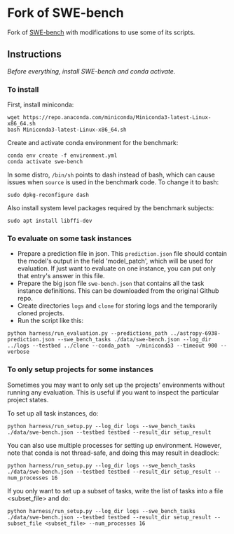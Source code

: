 # Fork of SWE-bench

Fork of [SWE-bench](https://github.com/princeton-nlp/SWE-bench) with modifications to use some of its scripts.


## Instructions

_Before everything, install SWE-bench and conda activate._


### To install

First, install miniconda:

```
wget https://repo.anaconda.com/miniconda/Miniconda3-latest-Linux-x86_64.sh
bash Miniconda3-latest-Linux-x86_64.sh
```

Create and activate conda environment for the benchmark:

```
conda env create -f environment.yml
conda activate swe-bench
```

In some distro, `/bin/sh` points to dash instead of bash, which can cause issues when `source` is used in the benchmark code. To change it to bash:

```
sudo dpkg-reconfigure dash
```

Also install system level packages required by the benchmark subjects:

```
sudo apt install libffi-dev
```


### To evaluate on some task instances

- Prepare a prediction file in json. This `prediction.json` file should contain the model's output
in the field 'model_patch', which will be used for evaluation.
If just want to evaluate on one instance, you can put only that entry's answer in this file.
- Prepare the big json file `swe-bench.json` that contains all the task instance definitions.
This can be downloaded from the original Github repo.
- Create directories `logs` and `clone` for storing logs and the temporarily cloned projects.
- Run the script like this:

```
python harness/run_evaluation.py --predictions_path ../astropy-6938-prediction.json --swe_bench_tasks ./data/swe-bench.json --log_dir ../logs --testbed ../clone --conda_path  ~/miniconda3 --timeout 900 --verbose
```

### To only setup projects for some instances

Sometimes you may want to only set up the projects' environments without running any evaluation.
This is useful if you want to inspect the particular project states.

To set up all task instances, do:

```
python harness/run_setup.py --log_dir logs --swe_bench_tasks ./data/swe-bench.json --testbed testbed --result_dir setup_result
```

You can also use multiple processes for setting up environment. However, note that conda is not
thread-safe, and doing this may result in deadlock:

```
python harness/run_setup.py --log_dir logs --swe_bench_tasks ./data/swe-bench.json --testbed testbed --result_dir setup_result --num_processes 16
```

If you only want to set up a subset of tasks, write the list of tasks into a file <subset_file> and do:

```
python harness/run_setup.py --log_dir logs --swe_bench_tasks ./data/swe-bench.json --testbed testbed --result_dir setup_result --subset_file <subset_file> --num_processes 16
```
